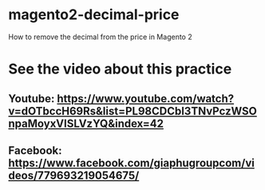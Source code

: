 # magento2-decimal-price
How to remove the decimal from the price in Magento 2

# See the video about this practice
## Youtube: https://www.youtube.com/watch?v=dOTbccH69Rs&list=PL98CDCbI3TNvPczWSOnpaMoyxVISLVzYQ&index=42
## Facebook: https://www.facebook.com/giaphugroupcom/videos/779693219054675/
